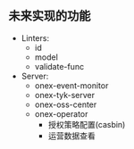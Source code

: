 ## 未来实现的功能

- Linters: 
  - id
  - model
  - validate-func
- Server:
  - onex-event-monitor
  - onex-tyk-server
  - onex-oss-center
  - onex-operator
    - 授权策略配置(casbin)
    - 运营数据查看
